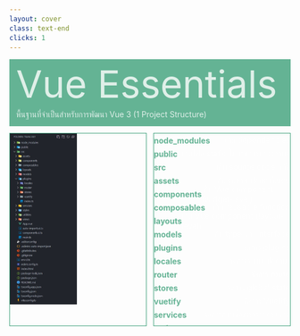 ```yaml
---
layout: cover
class: text-end
clicks: 1
---
```


<PageNumber :page="$page" />

<div v-click="[0, 2]" class="custom-background-title">
  <p class="custom-title"> Vue Essentials </p>
  <p class="custom-sub-title"> พื้นฐานที่จำเป็นสำหรับการพัฒนา Vue 3 (1 Project Structure) </p>
</div>
<div class="custom-container">
  <div
    v-click="[1, 2]"
    v-motion
    :initial="{ x: -400 }"
    :enter="{ x: 0 }"
    :leave="{ x: 400 }"
    class="custom-height-box custom-border-box pa-3"
  >
    <img
      v-click="[1, 2]"
      v-motion
      :initial="{ x: -400 }"
      :enter="{ x: 0 }"
      :leave="{ x: 400 }"
      class="custom-size-structure-img ml-38"
      src="/public/assets/FullStructure.jpg"
    >
  </div>
  <div
    v-click="[1, 2]"
    v-motion
    :initial="{ x: -400 }"
    :enter="{ x: 0 }"
    :leave="{ x: 400 }"
    class="custom-height-box custom-border-box pa-3 h-ful"
  >
    <div v-click="[1, 2]" class="mt-3">
      <div class="custom-display-subtitle-content-list">
        <p class="custom-subtitle-list-title"> node_modules </p>
        <p class="custom-subtitle-list-content"> เก็บ dependencies </p>
      </div>
      <div class="custom-display-subtitle-content-list">
        <p class="custom-subtitle-list-title"> public </p>
        <p class="custom-subtitle-list-content"> เก็บไฟล์ static ไม่ผ่านการประมวลผล </p>
      </div>
      <div class="custom-display-subtitle-content-list">
        <p class="custom-subtitle-list-title"> src </p>
        <p class="custom-subtitle-list-content"> เก็บ source code หลัก </p>
      </div>
      <div class="ml-4">
        <div class="custom-display-subtitle-content-list">
          <p class="custom-subtitle-list-title"> assets </p>
          <p class="custom-subtitle-list-content"> เก็บ รูปภาพ ฟ้อนต์ เป็นต้น </p>
        </div>
        <div class="custom-display-subtitle-content-list">
          <p class="custom-subtitle-list-title"> components </p>
          <p class="custom-subtitle-list-content"> เก็บ Vue component (widget-level) </p>
        </div>
        <div class="custom-display-subtitle-content-list">
          <p class="custom-subtitle-list-title"> composables </p>
          <p class="custom-subtitle-list-content"> เก็บ reusable function </p>
        </div>
        <div class="custom-display-subtitle-content-list">
          <p class="custom-subtitle-list-title"> layouts </p>
          <p class="custom-subtitle-list-content"> เก็บ Vue component (layout-level) </p>
        </div>
        <div class="custom-display-subtitle-content-list">
          <p class="custom-subtitle-list-title"> models </p>
          <p class="custom-subtitle-list-content"> เก็บ type และ interface </p>
        </div>
        <div class="custom-display-subtitle-content-list">
          <p class="custom-subtitle-list-title"> plugins </p>
          <p class="custom-subtitle-list-content"> จัดการ plugins </p>
        </div>
        <div class="custom-display-subtitle-content-list">
          <p class="custom-subtitle-list-title"> locales </p>
          <p class="custom-subtitle-list-content"> จัดการระบบแปลภาษา </p>
        </div>
        <div class="custom-display-subtitle-content-list">
          <p class="custom-subtitle-list-title"> router </p>
          <p class="custom-subtitle-list-content"> จัดการ route </p>
        </div>
        <div class="custom-display-subtitle-content-list">
          <p class="custom-subtitle-list-title"> stores </p>
          <p class="custom-subtitle-list-content"> จัดการ global state </p>
        </div>
        <div class="custom-display-subtitle-content-list">
          <p class="custom-subtitle-list-title"> vuetify </p>
          <p class="custom-subtitle-list-content"> จัดการ Vuetify </p>
        </div>
        <div class="custom-display-subtitle-content-list">
          <p class="custom-subtitle-list-title"> services </p>
          <p class="custom-subtitle-list-content"> จัดการการเชื่อมต่อจากภายนอก </p>
        </div>
        <div class="custom-display-subtitle-content-list">
          <p class="custom-subtitle-list-title"> styles </p>
          <p class="custom-subtitle-list-content"> จัดการ css เช่น sass scss less </p>
        </div>
        <div class="custom-display-subtitle-content-list">
          <p class="custom-subtitle-list-title"> utilities </p>
          <p class="custom-subtitle-list-content"> เก็บ function ที่ใช้บ่อย </p>
        </div>
        <div class="custom-display-subtitle-content-list">
          <p class="custom-subtitle-list-title"> views </p>
          <p class="custom-subtitle-list-content"> เก็บ Vue component (page-level) </p>
        </div>
        <div class="custom-display-subtitle-content-list">
          <p class="custom-subtitle-list-title"> App.vue </p>
          <p class="custom-subtitle-list-content"> Vue root component (app-level) </p>
        </div>
        <div class="custom-display-subtitle-content-list">
          <p class="custom-subtitle-list-title"> main.ts </p>
          <p class="custom-subtitle-list-content"> ไฟล์ ts หลักของ Vue </p>
        </div>
      </div>
      <div class="custom-display-subtitle-content-list">
        <p class="custom-subtitle-list-title"> .gitattributes </p>
        <p class="custom-subtitle-list-content"> จัดการ attribute ของ Git repo </p>
      </div>
      <div class="custom-display-subtitle-content-list">
        <p class="custom-subtitle-list-title"> .gitignore </p>
        <p class="custom-subtitle-list-content"> กำหนดไฟล์ที่ Git ไม่ควร commit </p>
      </div>
      <div class="custom-display-subtitle-content-list">
        <p class="custom-subtitle-list-title"> eslint.config.ts </p>
        <p class="custom-subtitle-list-content"> ตั้งค่า eslint </p>
      </div>
      <div class="custom-display-subtitle-content-list">
        <p class="custom-subtitle-list-title"> index.html </p>
        <p class="custom-subtitle-list-content"> หน้าแรกของ Web Application </p>
      </div>
      <div class="custom-display-subtitle-content-list">
        <p class="custom-subtitle-list-title"> package-lock.json </p>
        <p class="custom-subtitle-list-content"> เก็บประวัติเวอร์ชัน dependencies </p>
      </div>
      <div class="custom-display-subtitle-content-list">
        <p class="custom-subtitle-list-title"> package.json </p>
        <p class="custom-subtitle-list-content"> จัดการข้อมูลและตั้งค่าโปรเจค Node.js </p>
      </div>
      <div class="custom-display-subtitle-content-list">
        <p class="custom-subtitle-list-title"> tsconfig.app.json </p>
        <p class="custom-subtitle-list-content"> ตั้งค่า TS สำหรับแอปหลัก </p>
      </div>
      <div class="custom-display-subtitle-content-list">
        <p class="custom-subtitle-list-title"> tsconfig.json </p>
        <p class="custom-subtitle-list-content"> รวม config app และ config node </p>
      </div>
      <div class="custom-display-subtitle-content-list">
        <p class="custom-subtitle-list-title"> tsconfig.node.json </p>
        <p class="custom-subtitle-list-content"> ตั้งค่า TS สำหรับ node.js </p>
      </div>
      <div class="custom-display-subtitle-content-list">
        <p class="custom-subtitle-list-title"> vite.config.ts </p>
        <p class="custom-subtitle-list-content"> ตั้งค่าโปรเจ็คที่สร้างด้วย vite </p>
      </div>
    </div>
  </div>
</div>

<style>
.slidev-layout {
  padding: 28px;
  background: #35485d;
  z-index: 2;
  ::-webkit-scrollbar {
    width: 4px !important;
    height: 4px !important;
  }
  ::-webkit-scrollbar-thumb {
    border-radius: 8px !important;
    background: grey !important;
  }
  ::-webkit-scrollbar-track {
    background: transparent !important;
  }
}
.custom-container {
  display: grid;
  grid-template-columns: 3fr 3fr;
  gap: 12px;
  padding-top: 12px;
}
.custom-background-title {
  background-color: #3fa17b;
  padding: 12px;
  opacity: 0.8;
}
.custom-title {
  font-size: 68px;
  line-height: 4rem;
  margin: 0;
}
.custom-sub-title {
  margin-bottom: 0;
}
.custom-create-vue {
  font-size: 32px;
  font-weight: bold;
  position: absolute;
  bottom: 32px;
  right: 0;
  margin-right:32px;
  color: #3fa17b !important;
}
.custom-create-vuetify {
  font-size: 32px;
  font-weight: bold;
  color: #3fa17b !important;
}
.custom-display-subtitle-content-list {
  display: flex;
  margin-top: 8px;
  margin-bottom: 12px;
}
.custom-display-subtitle-content-list {
  display: flex;
  flex-direction: row;
  align-items: center;
  justify-content: space-between;
  width: 100%;
  margin: 0;
  height: 24px;
}
.custom-subtitle-list-title {
  color: #3fa17b !important;
  margin: 0px;
  font-weight: bold;
}
.custom-subtitle-list-content {
  margin: 0px;
}
.custom-size-structure-img {
  width: 120px;
}
.custom-size-asset-img {
  width: 145px;
}
.custom-size-axios-img {
  width: 250px;
}
.custom-display-box-title {
  display: flex;
  justify-content: start;
}
.slidev-code-wrapper {
  width: 100% !important;
}
.custom-code-block {
  display: flex;
  flex-direction: column;
  align-items: start;
  justify-content: start;
  text-align: start;
}
.slidev-code-wrapper .line {
  padding-right: 20px;
}
.custom-title-list {
  font-size: 32px !important;
  font-weight: bold;
  color: #3fa17b !important;
  margin-top: 4px;
  margin-bottom: 4px;
}
.custom-subtitle-list {
  display: block;
  font-weight: bold;
  color: #3fa17b !important;
  margin: 0;
}
.custom-height-box {
  height: 344px;
  overflow-y: auto;
  overflow-x: hidden;
}
.custom-border-box {
  border: 1px;
  border-style: solid;
  border-color: #3fa17b;
}
p {
  color: white !important;
  opacity: 0.8 !important;
}
.custom-content {
  display: flex;
  margin: 0;
  margin-bottom: 12px;
  width: 230px;
}
</style>

<!-- 
.editorconfig ตั้งค่า vs code
.eslintrc-auto-import.json: กำหนดค่า ESLint ให้รู้จัก auto-import เพื่อหลีกเลี่ยง undefined error
.d.ts: ไฟล์ประกาศ type definitions เพื่อให้ TypeScript ตรวจสอบชนิดข้อมูลและช่วย autocomplete ได้ถูกต้อง d = Declaration ts = TypeScript
README.md เขียนคู่มือ md = Markdown 
 -->
